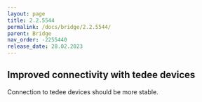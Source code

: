 ```yaml
---
layout: page
title: 2.2.5544
permalink: /docs/bridge/2.2.5544/
parent: Bridge
nav_order: -2255440
release_date: 28.02.2023
---
```


## Improved connectivity with tedee devices
Connection to tedee devices should be more stable.